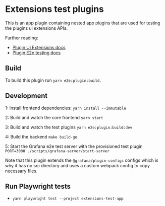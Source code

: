 # Extensions test plugins

This is an app plugin containing nested app plugins that are used for testing the plugins ui extensions APIs.

Further reading:

- [Plugin Ui Extensions docs](https://grafana.com/developers/plugin-tools/how-to-guides/ui-extensions/)
- [Plugin E2e testing docs](https://grafana.com/developers/plugin-tools/e2e-test-a-plugin/introduction)

## Build

To build this plugin run `yarn e2e:plugin:build`.

## Development

1: Install frontend dependencies:
`yarn install --immutable`

2: Build and watch the core frontend
`yarn start`

3: Build and watch the test plugins
`yarn e2e:plugin:build:dev`

4: Build the backend
`make build-go`

5: Start the Grafana e2e test server with the provisioned test plugin
`PORT=3000 ./scripts/grafana-server/start-server`

Note that this plugin extends the `@grafana/plugin-configs` configs which is why it has no src directory and uses a custom webpack config to copy necessary files.

## Run Playwright tests

- `yarn playwright test --project extensions-test-app`
